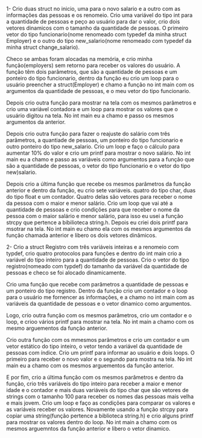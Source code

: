 1- Crio duas struct no inicio, uma para o novo salario e a outro com as informações das pessoas e os renomeio. Crio uma variável do tipo int para a quantidade de pessoas e peço ao usuário para dar o valor, crio dois vetores dinamicos com o tamanho da quantidade de pessoas. O primeiro vetor do tipo funcionario(nome renomeado com typedef da minha struct Employer) e o outro do tipo new_salario(nome renomeado com typedef da minha struct change_salario).

Checo se ambas foram alocadas na memória, e crio minha função(employers) sem retorno para receber os valores do usuário. A função têm dois parâmetros, que são a quantidade de pessoas e um ponteiro do tipo funcionario, dentro da função eu crio um loop para o usuário preencher a struct(Employer) e chamo a função no int main com os argumentos da quantidade de pessoas, e o meu vetor do tipo funcionario.

Depois crio outra função para mostrar na tela com os mesmos parâmetros e crio uma variável contadora e um loop para mostrar os valores que o usuário digitou na tela. No int main eu a chamo e passo os mesmos argumentos da anterior.

Depois crio outra função para fazer o reajuste do salário com três parâmetros, a quantiade de pessoas, um ponteiro do tipo funcionario e outro ponteiro do tipo new_salario. Crio um loop e faço o cálculo para aumentar 10% do valor e crio um printf para mostrar o novo salário. No int main eu a chamo e passo as variáveis como argumentos para a função que são a quantidade de pessoas, o vetor do tipo funcionario e o vetor do tipo new)salario.

Depois crio a última função que recebe os mesmos parâmetros da função anterior e dentro da função, eu crio sete variáveis. quatro do tipo char, duas do tipo float e um contador. Quatro delas são vetores para receber o nome da pessoa com o maior e menor salário. Crio um loop que vai até a quantidade de pessoas e crio condições para que receber o nome da pessoa com o maior salário e menor salário, para isso eu usei a função strcpy que pertence a bibilioteca string.h. Depois eu criei dois printf para msotrar na tela.
No int main eu chamo ela com os mesmos argumentos da função chamada anterior e libero os dois vetores dinâmicos.


2- Crio a struct Registro com três variáveis inteiras e a renomeio com typdef, crio quatro protocolos para funções e dentro do int main crio a variável do tipo inteiro para a quantidade de pessoas. Crio o vetor do tipo registro(nomeado com typdef) do tamanho da variável da quantidade de pessoas e checo se foi alocado dinamicamente.

Crio uma função que recebe com parâmetros a quantidade de pessoas e um ponteiro do tipo registro. Dentro da função crio um contador e o loop para o usuário me fornencer as informações, e a chamo no int main com as variáveis da quantidade de pessoas e o vetor dinamico como argumentos.

Logo, crio outra função com os mesmos parâmetros, crio um contador e o loop, e crioo vários printf para mostrar na tela. No int main a chamo com os mesmo arguementos da função anterior.

Crio outra função com os mmesmos parâmetros e crio um contador e um vetor estático do tipo inteiro, o vetor tendo a variável da quantidade de pessoas com índice. Crio um printf para informar ao usuário e dois loops. O primeiro para receber o novo valor e o segundo para mostra na tela. No int main eu a chamo com os mesmos arguementos da função anterior.

E por fim, crio a última função com os mesmos parâmetros e dentro da função, crio três variáveis do tipo inteiro para receber a maior e menor idade e o contador e mais duas variáveis do tipo char que são vetores de strings com o tamanho 100 para receber os nomes das pessoas mais velha e mais jovem. Crio um loop e faço as condições para comparar os valores e as variáveis receber os valores. Novamente usando a função strcpy para copiar uma string(função pertence a biblioteca string.h) e crio alguns printf para mostrar os valores dentro do loop. No int main a chamo com os mesmos arguemntos da função anterior e libero o vetor dinamico.
